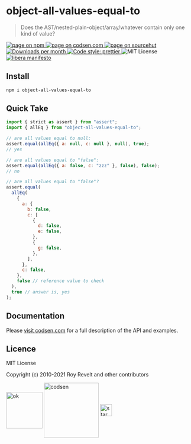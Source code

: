 # object-all-values-equal-to

> Does the AST/nested-plain-object/array/whatever contain only one kind of value?

<div class="package-badges">
  <a href="https://www.npmjs.com/package/object-all-values-equal-to" rel="nofollow noreferrer noopener">
    <img src="https://img.shields.io/badge/-npm-blue?style=flat-square" alt="page on npm">
  </a>
  <a href="https://codsen.com/os/object-all-values-equal-to" rel="nofollow noreferrer noopener">
    <img src="https://img.shields.io/badge/-codsen-blue?style=flat-square" alt="page on codsen.com">
  </a>
  <a href="https://git.sr.ht/~royston/codsen/tree/master/packages/object-all-values-equal-to" rel="nofollow noreferrer noopener">
    <img src="https://img.shields.io/badge/-sourcehut-blue?style=flat-square" alt="page on sourcehut">
  </a>
  <a href="https://npmcharts.com/compare/object-all-values-equal-to?interval=30" rel="nofollow noreferrer noopener" target="_blank">
    <img src="https://img.shields.io/npm/dm/object-all-values-equal-to.svg?style=flat-square" alt="Downloads per month">
  </a>
  <a href="https://prettier.io" rel="nofollow noreferrer noopener" target="_blank">
    <img src="https://img.shields.io/badge/code_style-prettier-brightgreen.svg?style=flat-square" alt="Code style: prettier">
  </a>
  <img src="https://img.shields.io/badge/licence-MIT-brightgreen.svg?style=flat-square" alt="MIT License">
  <a href="https://liberamanifesto.com" rel="nofollow noreferrer noopener" target="_blank">
    <img src="https://img.shields.io/badge/libera-manifesto-lightgrey.svg?style=flat-square" alt="libera manifesto">
  </a>
</div>

## Install

```bash
npm i object-all-values-equal-to
```

## Quick Take

```js
import { strict as assert } from "assert";
import { allEq } from "object-all-values-equal-to";

// are all values equal to null:
assert.equal(allEq({ a: null, c: null }, null), true);
// yes

// are all values equal to "false":
assert.equal(allEq({ a: false, c: "zzz" }, false), false);
// no

// are all values equal to "false"?
assert.equal(
  allEq(
    {
      a: {
        b: false,
        c: [
          {
            d: false,
            e: false,
          },
          {
            g: false,
          },
        ],
      },
      c: false,
    },
    false // reference value to check
  ),
  true // answer is, yes
);
```

## Documentation

Please [visit codsen.com](https://codsen.com/os/object-all-values-equal-to/) for a full description of the API and examples.

## Licence

MIT License

Copyright (c) 2010-2021 Roy Revelt and other contributors


<img src="https://codsen.com/images/png-codsen-ok.png" width="98" alt="ok" align="center"> <img src="https://codsen.com/images/png-codsen-1.png" width="148" alt="codsen" align="center"> <img src="https://codsen.com/images/png-codsen-star-small.png" width="32" alt="star" align="center">

